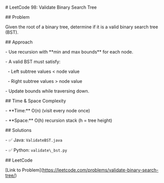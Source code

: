 \# LeetCode 98: Validate Binary Search Tree



\## Problem

Given the root of a binary tree, determine if it is a valid binary search tree (BST).



\## Approach

\- Use recursion with \*\*min and max bounds\*\* for each node.

\- A valid BST must satisfy:

&nbsp; - Left subtree values < node value

&nbsp; - Right subtree values > node value

\- Update bounds while traversing down.



\## Time \& Space Complexity

\- \*\*Time:\*\* O(n) (visit every node once)

\- \*\*Space:\*\* O(h) recursion stack (h = tree height)



\## Solutions

\- ✅ Java: `ValidateBST.java`

\- ✅ Python: `validate\_bst.py`



\## LeetCode

\[Link to Problem](https://leetcode.com/problems/validate-binary-search-tree/)



